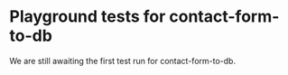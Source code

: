 # Playground tests for contact-form-to-db
We are still awaiting the first test run for contact-form-to-db.
